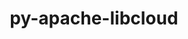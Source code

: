 ---
title: "py-apache-libcloud"
layout: cache
categories: [package, develop]
meta: {"versions": ["1.2.1"], "compilers": ["gcc@=11.4.0", "gcc@=9.4.0", "oneapi@=2023.2.0", "oneapi@=2023.2.1"], "oss": ["ubuntu20.04"], "platforms": ["linux"], "targets": ["aarch64", "neoverse_v1", "ppc64le", "x86_64_v3"], "stacks": ["e4s", "e4s-arm", "e4s-neoverse_v1", "e4s-oneapi", "e4s-power", "root"], "num_specs": 24, "num_specs_by_stack": {"e4s-arm": 6, "root": 24, "e4s-neoverse_v1": 4, "e4s-power": 4, "e4s": 4, "e4s-oneapi": 6}}
spec_details: [{"hash": "5nvel5xi4x5txxcpubzqfiiso4ypmh3n", "compiler": "gcc@=11.4.0", "versions": ["1.2.1"], "os": "ubuntu20.04", "platform": "linux", "target": "aarch64", "variants": ["build_system=python_pip"], "stacks": ["e4s-arm", "root"], "size": "-", "tarball": "https://binaries.spack.io/develop/build_cache/linux-ubuntu20.04-aarch64/gcc-11.4.0/py-apache-libcloud-1.2.1/linux-ubuntu20.04-aarch64-gcc-11.4.0-py-apache-libcloud-1.2.1-5nvel5xi4x5txxcpubzqfiiso4ypmh3n.spack"}, {"hash": "hjw22kn4llfvxxmnk7xr5hl32natzp6a", "compiler": "gcc@=11.4.0", "versions": ["1.2.1"], "os": "ubuntu20.04", "platform": "linux", "target": "aarch64", "variants": ["build_system=python_pip"], "stacks": ["e4s-arm", "root"], "size": "-", "tarball": "https://binaries.spack.io/develop/build_cache/linux-ubuntu20.04-aarch64/gcc-11.4.0/py-apache-libcloud-1.2.1/linux-ubuntu20.04-aarch64-gcc-11.4.0-py-apache-libcloud-1.2.1-hjw22kn4llfvxxmnk7xr5hl32natzp6a.spack"}, {"hash": "yyt4bkorkxglzfdzuxccdpns5ylmf7ik", "compiler": "gcc@=11.4.0", "versions": ["1.2.1"], "os": "ubuntu20.04", "platform": "linux", "target": "aarch64", "variants": ["build_system=python_pip"], "stacks": ["e4s-arm", "root"], "size": "-", "tarball": "https://binaries.spack.io/develop/build_cache/linux-ubuntu20.04-aarch64/gcc-11.4.0/py-apache-libcloud-1.2.1/linux-ubuntu20.04-aarch64-gcc-11.4.0-py-apache-libcloud-1.2.1-yyt4bkorkxglzfdzuxccdpns5ylmf7ik.spack"}, {"hash": "avgiyxqteq6soph7c6rmeg2l54nen6au", "compiler": "gcc@=11.4.0", "versions": ["1.2.1"], "os": "ubuntu20.04", "platform": "linux", "target": "aarch64", "variants": ["build_system=python_pip"], "stacks": ["e4s-arm", "root"], "size": "-", "tarball": "https://binaries.spack.io/develop/build_cache/linux-ubuntu20.04-aarch64/gcc-11.4.0/py-apache-libcloud-1.2.1/linux-ubuntu20.04-aarch64-gcc-11.4.0-py-apache-libcloud-1.2.1-avgiyxqteq6soph7c6rmeg2l54nen6au.spack"}, {"hash": "flem3wadio37xuymmzmsad4ckndtguij", "compiler": "gcc@=11.4.0", "versions": ["1.2.1"], "os": "ubuntu20.04", "platform": "linux", "target": "aarch64", "variants": ["build_system=python_pip"], "stacks": ["e4s-arm", "root"], "size": "-", "tarball": "https://binaries.spack.io/develop/build_cache/linux-ubuntu20.04-aarch64/gcc-11.4.0/py-apache-libcloud-1.2.1/linux-ubuntu20.04-aarch64-gcc-11.4.0-py-apache-libcloud-1.2.1-flem3wadio37xuymmzmsad4ckndtguij.spack"}, {"hash": "uoxgxuv4egbfrbziugt6ptk6lvhqjfhf", "compiler": "gcc@=11.4.0", "versions": ["1.2.1"], "os": "ubuntu20.04", "platform": "linux", "target": "aarch64", "variants": ["build_system=python_pip"], "stacks": ["e4s-arm", "root"], "size": "-", "tarball": "https://binaries.spack.io/develop/build_cache/linux-ubuntu20.04-aarch64/gcc-11.4.0/py-apache-libcloud-1.2.1/linux-ubuntu20.04-aarch64-gcc-11.4.0-py-apache-libcloud-1.2.1-uoxgxuv4egbfrbziugt6ptk6lvhqjfhf.spack"}, {"hash": "xoe2l5ri3w24kcnvk7hl7doum6nwng6k", "compiler": "gcc@=11.4.0", "versions": ["1.2.1"], "os": "ubuntu20.04", "platform": "linux", "target": "neoverse_v1", "variants": ["build_system=python_pip"], "stacks": ["root", "e4s-neoverse_v1"], "size": "-", "tarball": "https://binaries.spack.io/develop/build_cache/linux-ubuntu20.04-neoverse_v1/gcc-11.4.0/py-apache-libcloud-1.2.1/linux-ubuntu20.04-neoverse_v1-gcc-11.4.0-py-apache-libcloud-1.2.1-xoe2l5ri3w24kcnvk7hl7doum6nwng6k.spack"}, {"hash": "53umoycss5jnffpltfhzqaetnzvb5j7g", "compiler": "gcc@=11.4.0", "versions": ["1.2.1"], "os": "ubuntu20.04", "platform": "linux", "target": "neoverse_v1", "variants": ["build_system=python_pip"], "stacks": ["root", "e4s-neoverse_v1"], "size": "-", "tarball": "https://binaries.spack.io/develop/build_cache/linux-ubuntu20.04-neoverse_v1/gcc-11.4.0/py-apache-libcloud-1.2.1/linux-ubuntu20.04-neoverse_v1-gcc-11.4.0-py-apache-libcloud-1.2.1-53umoycss5jnffpltfhzqaetnzvb5j7g.spack"}, {"hash": "jw26vh4x7hvt5t24njzppomtzgtazcf3", "compiler": "gcc@=11.4.0", "versions": ["1.2.1"], "os": "ubuntu20.04", "platform": "linux", "target": "neoverse_v1", "variants": ["build_system=python_pip"], "stacks": ["root", "e4s-neoverse_v1"], "size": "-", "tarball": "https://binaries.spack.io/develop/build_cache/linux-ubuntu20.04-neoverse_v1/gcc-11.4.0/py-apache-libcloud-1.2.1/linux-ubuntu20.04-neoverse_v1-gcc-11.4.0-py-apache-libcloud-1.2.1-jw26vh4x7hvt5t24njzppomtzgtazcf3.spack"}, {"hash": "qg7c3dxahkenplzthtruwj3yh7k45hc2", "compiler": "gcc@=11.4.0", "versions": ["1.2.1"], "os": "ubuntu20.04", "platform": "linux", "target": "neoverse_v1", "variants": ["build_system=python_pip"], "stacks": ["root", "e4s-neoverse_v1"], "size": "-", "tarball": "https://binaries.spack.io/develop/build_cache/linux-ubuntu20.04-neoverse_v1/gcc-11.4.0/py-apache-libcloud-1.2.1/linux-ubuntu20.04-neoverse_v1-gcc-11.4.0-py-apache-libcloud-1.2.1-qg7c3dxahkenplzthtruwj3yh7k45hc2.spack"}, {"hash": "hbpymvbo5dnt2lifkcvmdn5yeiyvbdyg", "compiler": "gcc@=9.4.0", "versions": ["1.2.1"], "os": "ubuntu20.04", "platform": "linux", "target": "ppc64le", "variants": ["build_system=python_pip"], "stacks": ["root", "e4s-power"], "size": "-", "tarball": "https://binaries.spack.io/develop/build_cache/linux-ubuntu20.04-ppc64le/gcc-9.4.0/py-apache-libcloud-1.2.1/linux-ubuntu20.04-ppc64le-gcc-9.4.0-py-apache-libcloud-1.2.1-hbpymvbo5dnt2lifkcvmdn5yeiyvbdyg.spack"}, {"hash": "jgdhbrwgnrvf4jjaoafu4fwx24yb3kd5", "compiler": "gcc@=9.4.0", "versions": ["1.2.1"], "os": "ubuntu20.04", "platform": "linux", "target": "ppc64le", "variants": ["build_system=python_pip"], "stacks": ["root", "e4s-power"], "size": "-", "tarball": "https://binaries.spack.io/develop/build_cache/linux-ubuntu20.04-ppc64le/gcc-9.4.0/py-apache-libcloud-1.2.1/linux-ubuntu20.04-ppc64le-gcc-9.4.0-py-apache-libcloud-1.2.1-jgdhbrwgnrvf4jjaoafu4fwx24yb3kd5.spack"}, {"hash": "vixt7e55bzlzit7n7ghgllezhr2s6wim", "compiler": "gcc@=9.4.0", "versions": ["1.2.1"], "os": "ubuntu20.04", "platform": "linux", "target": "ppc64le", "variants": ["build_system=python_pip"], "stacks": ["root", "e4s-power"], "size": "-", "tarball": "https://binaries.spack.io/develop/build_cache/linux-ubuntu20.04-ppc64le/gcc-9.4.0/py-apache-libcloud-1.2.1/linux-ubuntu20.04-ppc64le-gcc-9.4.0-py-apache-libcloud-1.2.1-vixt7e55bzlzit7n7ghgllezhr2s6wim.spack"}, {"hash": "wxld2yzpofwxinb55vbdhsoq2qmfemy7", "compiler": "gcc@=9.4.0", "versions": ["1.2.1"], "os": "ubuntu20.04", "platform": "linux", "target": "ppc64le", "variants": ["build_system=python_pip"], "stacks": ["root", "e4s-power"], "size": "-", "tarball": "https://binaries.spack.io/develop/build_cache/linux-ubuntu20.04-ppc64le/gcc-9.4.0/py-apache-libcloud-1.2.1/linux-ubuntu20.04-ppc64le-gcc-9.4.0-py-apache-libcloud-1.2.1-wxld2yzpofwxinb55vbdhsoq2qmfemy7.spack"}, {"hash": "hyw2cqx2ezixuxnkvwex6fkemyuaxdvd", "compiler": "gcc@=11.4.0", "versions": ["1.2.1"], "os": "ubuntu20.04", "platform": "linux", "target": "x86_64_v3", "variants": ["build_system=python_pip"], "stacks": ["e4s", "root"], "size": "-", "tarball": "https://binaries.spack.io/develop/build_cache/linux-ubuntu20.04-x86_64_v3/gcc-11.4.0/py-apache-libcloud-1.2.1/linux-ubuntu20.04-x86_64_v3-gcc-11.4.0-py-apache-libcloud-1.2.1-hyw2cqx2ezixuxnkvwex6fkemyuaxdvd.spack"}, {"hash": "fikf5qrf3c52wb4ehgh73sqpt3uazput", "compiler": "gcc@=11.4.0", "versions": ["1.2.1"], "os": "ubuntu20.04", "platform": "linux", "target": "x86_64_v3", "variants": ["build_system=python_pip"], "stacks": ["e4s", "root"], "size": "-", "tarball": "https://binaries.spack.io/develop/build_cache/linux-ubuntu20.04-x86_64_v3/gcc-11.4.0/py-apache-libcloud-1.2.1/linux-ubuntu20.04-x86_64_v3-gcc-11.4.0-py-apache-libcloud-1.2.1-fikf5qrf3c52wb4ehgh73sqpt3uazput.spack"}, {"hash": "upotpsgreyeqi2qx6ur2alsd7r7jf3hv", "compiler": "gcc@=11.4.0", "versions": ["1.2.1"], "os": "ubuntu20.04", "platform": "linux", "target": "x86_64_v3", "variants": ["build_system=python_pip"], "stacks": ["e4s", "root"], "size": "-", "tarball": "https://binaries.spack.io/develop/build_cache/linux-ubuntu20.04-x86_64_v3/gcc-11.4.0/py-apache-libcloud-1.2.1/linux-ubuntu20.04-x86_64_v3-gcc-11.4.0-py-apache-libcloud-1.2.1-upotpsgreyeqi2qx6ur2alsd7r7jf3hv.spack"}, {"hash": "wcfplfhujplnqnr3iczjzgkym6x5faam", "compiler": "gcc@=11.4.0", "versions": ["1.2.1"], "os": "ubuntu20.04", "platform": "linux", "target": "x86_64_v3", "variants": ["build_system=python_pip"], "stacks": ["e4s", "root"], "size": "-", "tarball": "https://binaries.spack.io/develop/build_cache/linux-ubuntu20.04-x86_64_v3/gcc-11.4.0/py-apache-libcloud-1.2.1/linux-ubuntu20.04-x86_64_v3-gcc-11.4.0-py-apache-libcloud-1.2.1-wcfplfhujplnqnr3iczjzgkym6x5faam.spack"}, {"hash": "xkeoiwgovaupql2hkhllnvocvsvudrup", "compiler": "oneapi@=2023.2.0", "versions": ["1.2.1"], "os": "ubuntu20.04", "platform": "linux", "target": "x86_64_v3", "variants": ["build_system=python_pip"], "stacks": ["e4s-oneapi", "root"], "size": "-", "tarball": "https://binaries.spack.io/develop/build_cache/linux-ubuntu20.04-x86_64_v3/oneapi-2023.2.0/py-apache-libcloud-1.2.1/linux-ubuntu20.04-x86_64_v3-oneapi-2023.2.0-py-apache-libcloud-1.2.1-xkeoiwgovaupql2hkhllnvocvsvudrup.spack"}, {"hash": "2lfpag25e5v7k3jiu42h667gniekhcc4", "compiler": "oneapi@=2023.2.0", "versions": ["1.2.1"], "os": "ubuntu20.04", "platform": "linux", "target": "x86_64_v3", "variants": ["build_system=python_pip"], "stacks": ["e4s-oneapi", "root"], "size": "-", "tarball": "https://binaries.spack.io/develop/build_cache/linux-ubuntu20.04-x86_64_v3/oneapi-2023.2.0/py-apache-libcloud-1.2.1/linux-ubuntu20.04-x86_64_v3-oneapi-2023.2.0-py-apache-libcloud-1.2.1-2lfpag25e5v7k3jiu42h667gniekhcc4.spack"}, {"hash": "hlbqnam6hly3m3724lbg5azkmqrbz6wa", "compiler": "oneapi@=2023.2.0", "versions": ["1.2.1"], "os": "ubuntu20.04", "platform": "linux", "target": "x86_64_v3", "variants": ["build_system=python_pip"], "stacks": ["e4s-oneapi", "root"], "size": "-", "tarball": "https://binaries.spack.io/develop/build_cache/linux-ubuntu20.04-x86_64_v3/oneapi-2023.2.0/py-apache-libcloud-1.2.1/linux-ubuntu20.04-x86_64_v3-oneapi-2023.2.0-py-apache-libcloud-1.2.1-hlbqnam6hly3m3724lbg5azkmqrbz6wa.spack"}, {"hash": "2cxv2s7uk2dz6o7kkpwfxow5ziucdmfs", "compiler": "oneapi@=2023.2.1", "versions": ["1.2.1"], "os": "ubuntu20.04", "platform": "linux", "target": "x86_64_v3", "variants": ["build_system=python_pip"], "stacks": ["e4s-oneapi", "root"], "size": "-", "tarball": "https://binaries.spack.io/develop/build_cache/linux-ubuntu20.04-x86_64_v3/oneapi-2023.2.1/py-apache-libcloud-1.2.1/linux-ubuntu20.04-x86_64_v3-oneapi-2023.2.1-py-apache-libcloud-1.2.1-2cxv2s7uk2dz6o7kkpwfxow5ziucdmfs.spack"}, {"hash": "gmaaq4jm2cnf2ougd2lv4zljcf4qyk64", "compiler": "oneapi@=2023.2.1", "versions": ["1.2.1"], "os": "ubuntu20.04", "platform": "linux", "target": "x86_64_v3", "variants": ["build_system=python_pip"], "stacks": ["e4s-oneapi", "root"], "size": "-", "tarball": "https://binaries.spack.io/develop/build_cache/linux-ubuntu20.04-x86_64_v3/oneapi-2023.2.1/py-apache-libcloud-1.2.1/linux-ubuntu20.04-x86_64_v3-oneapi-2023.2.1-py-apache-libcloud-1.2.1-gmaaq4jm2cnf2ougd2lv4zljcf4qyk64.spack"}, {"hash": "3kaimviduvsnprerbhas5edypzylfuxc", "compiler": "oneapi@=2023.2.1", "versions": ["1.2.1"], "os": "ubuntu20.04", "platform": "linux", "target": "x86_64_v3", "variants": ["build_system=python_pip"], "stacks": ["e4s-oneapi", "root"], "size": "-", "tarball": "https://binaries.spack.io/develop/build_cache/linux-ubuntu20.04-x86_64_v3/oneapi-2023.2.1/py-apache-libcloud-1.2.1/linux-ubuntu20.04-x86_64_v3-oneapi-2023.2.1-py-apache-libcloud-1.2.1-3kaimviduvsnprerbhas5edypzylfuxc.spack"}]
---